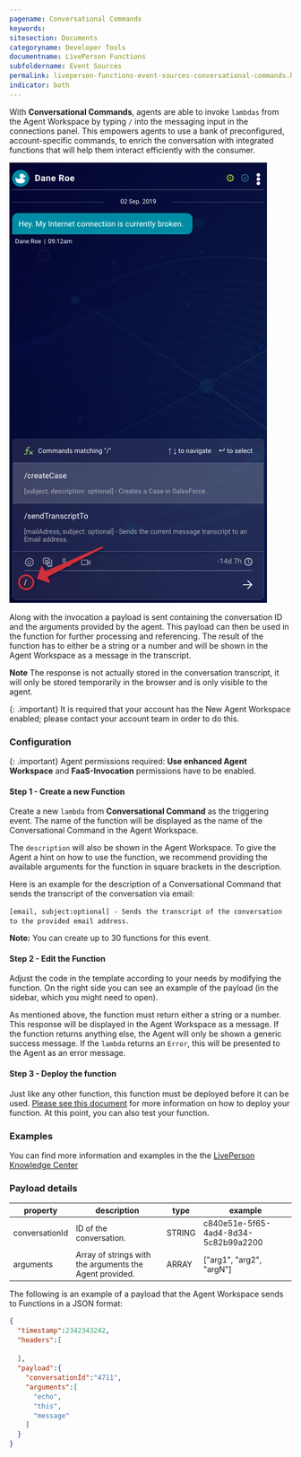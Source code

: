 ```yaml
---
pagename: Conversational Commands
keywords:
sitesection: Documents
categoryname: Developer Tools
documentname: LivePerson Functions
subfoldername: Event Sources
permalink: liveperson-functions-event-sources-conversational-commands.html
indicator: both
---
```


With **Conversational Commands**, agents are able to invoke `lambdas` from the Agent Workspace by typing `/` into the messaging input in the connections panel. This empowers agents to use a bank of preconfigured, account-specific commands, to enrich the conversation with integrated functions that will help them interact efficiently with the consumer.

![Conversational Commands](img/conversational_commands.png)

Along with the invocation a payload is sent containing the conversation ID and the arguments provided by the agent. This payload can then be used in the function for further processing and referencing. The result of the function has to either be a string or a number and will be shown in the Agent Workspace as a message in the transcript.

**Note** The response is not actually stored in the conversation transcript, it will only be stored temporarily in the browser and is only visible to the agent.

{: .important}
It is required that your account has the New Agent Workspace enabled; please contact your account team in order to do this.

### Configuration

{: .important}
Agent permissions required: **Use enhanced Agent Workspace** and **FaaS-Invocation** permissions have to be enabled.

#### Step 1 - Create a new Function

Create a new `lambda` from **Conversational Command** as the triggering event. The name of the function will be displayed as the name of the Conversational Command in the Agent Workspace.

The `description` will also be shown in the Agent Workspace. To give the Agent a hint on how to use the function, we recommend providing the available arguments for the function in square brackets in the description.

Here is an example for the description of a Conversational Command that sends the transcript of the conversation via email:

`[email, subject:optional] - Sends the transcript of the conversation to the provided email address.`

**Note:** You can create up to 30 functions for this event.

#### Step 2 - Edit the Function

Adjust the code in the template according to your needs by modifying the function. On the right side you can see an example of the payload (in the sidebar, which you might need to open).

As mentioned above, the function must return either a string or a number. This response will be displayed in the Agent Workspace as a message. If the function returns anything else, the Agent will only be shown a generic success message. If the `lambda` returns an `Error`, this will be presented to the Agent as an error message.

#### Step 3 - Deploy the function

Just like any other function, this function must be deployed before it can be used. [Please see this document](liveperson-functions-getting-started-your-first-function.html#deploy) for more information on how to deploy your function. At this point, you can also test your function.

### Examples

You can find more information and examples in the the [LivePerson Knowledge Center](https://knowledge.liveperson.com/agent-manager-workspace-agent-tools-for-messaging-agent-workspace-for-messaging-conversational-commands.html/)

### Payload details

<table>
<thead><tr><th>property</th><th>description</th><th>type</th><th>example</th></tr></thead><tbody>
 <tr><td>conversationId</td><td>ID of the conversation.</td><td>STRING</td><td>c840e51e-5f65-4ad4-8d34-5c82b99a2200</td></tr>
 <tr><td>arguments</td><td>Array of strings with the arguments the Agent provided.</td><td>ARRAY</td><td>["arg1", "arg2", "argN"]</td></tr>
</tbody></table>

The following is an example of a payload that the Agent Workspace sends to Functions in a JSON format:

```json
{
  "timestamp":2342343242,
  "headers":[

  ],
  "payload":{
    "conversationId":"4711",
    "arguments":[
      "echo",
      "this",
      "message"
    ]
  }
}
```
